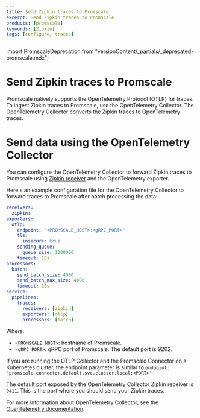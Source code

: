 ```yaml
---
title: Send Zipkin traces to Promscale
excerpt: Send Zipkin traces to Promscale
products: [promscale]
keywords: [Zipkin]
tags: [configure, traces]
---
```


import PromscaleDeprecation from "versionContent/_partials/_deprecated-promscale.mdx";

# Send Zipkin traces to Promscale

<PromscaleDeprecation />

Promscale natively supports the OpenTelemetry Protocol (OTLP) for
traces. To ingest Zipkin traces to Promscale, use the OpenTelemetry Collector.
The OpenTelemetry Collector converts the Zipkin traces to OpenTelemetry traces.

# Send data using the OpenTelemetry Collector

You can configure the OpenTelemetry Collector to forward Zipkin traces to
Promscale using [Zipkin receiver][zipkin-receiver] and the OpenTelemetry
exporter.

Here's an example configuration file for the OpenTelemetry Collector to forward
traces to Promscale after batch processing the data:

```yaml
receivers:
  zipkin:
exporters:
  otlp:
    endpoint: "<PROMSCALE_HOST>:<gRPC_PORT>"
    tls:
      insecure: true
    sending_queue:
      queue_size: 1000000
    timeout: 10s
processors:
  batch:
    send_batch_size: 4000
    send_batch_max_size: 4000
    timeout: 10s
service:
  pipelines:
    traces:
      receivers: [zipkin]
      exporters: [otlp]
      processors: [batch]
```

Where:

*   `<PROMSCALE_HOST>`: hostname of Promscale.
*   `<gRPC_PORT>`: gRPC port of Promscale. The default port is 9202.

If you are running the OTLP Collector and the Promscale Connector on a
Kubernetes cluster, the endpoint parameter is similar to `endpoint:
"promscale-connector.default.svc.cluster.local:<PORT>"`

The default port exposed by the OpenTelemetry Collector Zipkin receiver is `9411`.
This is the port where you should send your Zipkin traces.

For more information about OpenTelemetry Collector, see the
[OpenTelemetry documentation][otelcol-docs].

[otelcol-docs]: https://opentelemetry.io/docs/collector/
[zipkin-receiver]: https://github.com/open-telemetry/opentelemetry-collector-contrib/tree/main/receiver/zipkinreceiver#zipkin-receiver
